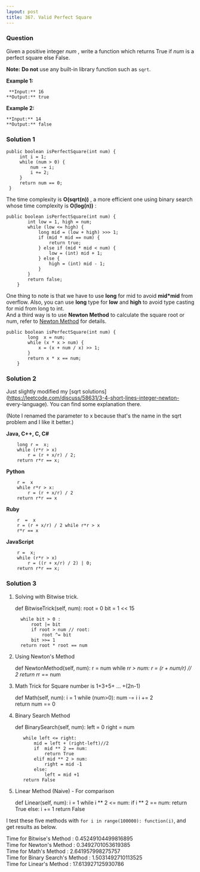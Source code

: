 ```yaml
---
layout: post
title: 367. Valid Perfect Square
---
```

### Question
Given a positive integer _num_ , write a function which returns True if _num_
is a perfect square else False.

 **Note:** **Do not** use any built-in library function such as `sqrt`.

 **Example 1:**

    
    
     **Input:** 16
    **Output:** true
    

**Example 2:**

    
    
    **Input:** 14
    **Output:** false
    

### Solution 1
    
    
    public boolean isPerfectSquare(int num) {
         int i = 1;
         while (num > 0) {
             num -= i;
             i += 2;
         }
         return num == 0;
     }
    

The time complexity is **O(sqrt(n))** , a more efficient one using binary
search whose time complexity is **O(log(n))** :

    
    
    public boolean isPerfectSquare(int num) {
            int low = 1, high = num;
            while (low <= high) {
                long mid = (low + high) >>> 1;
                if (mid * mid == num) {
                    return true;
                } else if (mid * mid < num) {
                    low = (int) mid + 1;
                } else {
                    high = (int) mid - 1;
                }
            }
            return false;
        }
    

One thing to note is that we have to use **long** for mid to avoid **mid*mid**
from overflow. Also, you can use **long** type for **low** and **high** to
avoid type casting for mid from long to int.  
And a third way is to use **Newton Method** to calculate the square root or
num, refer to [Newton
Method](https://en.wikipedia.org/wiki/Integer_square_root#Using_only_integer_division)
for details.

    
    
    public boolean isPerfectSquare(int num) {
            long  x = num;
            while (x * x > num) {
                x = (x + num / x) >> 1;
            }
            return x * x == num;
        }
    


### Solution 2
Just slightly modified my [sqrt
solutions](https://leetcode.com/discuss/58631/3-4-short-lines-integer-newton-
every-language). You can find some explanation there.

(Note I renamed the parameter to x because that's the name in the sqrt problem
and I like it better.)

 **Java, C++, C, C#**

    
    
        long r =  x;
        while (r*r > x)
            r = (r + x/r) / 2;
        return r*r == x;
    

**Python**

    
    
        r =  x
        while r*r > x:
            r = (r + x/r) / 2
        return r*r == x
    

**Ruby**

    
    
        r  =  x
        r = (r + x/r) / 2 while r*r > x
        r*r == x
    

**JavaScript**

    
    
        r =  x;
        while (r*r > x)
            r = ((r + x/r) / 2) | 0;
        return r*r == x;


### Solution 3
  1. Solving with Bitwise trick.

    
    
        def BitwiseTrick(self, num):
           root = 0
           bit = 1 << 15
           
           while bit > 0 :
               root |= bit
               if root > num // root:    
                   root ^= bit                
               bit >>= 1        
           return root * root == num
    

  2. Using Newton's Method

    
    
        def NewtonMethod(self, num):
            r = num
            while r*r > num:
                r = (r + num/r) // 2
            return r*r == num
    

  3. Math Trick for Square number is 1+3+5+ ... +(2n-1)

    
    
        def Math(self, num):
            i = 1
            while (num>0):
                num -= i
                i += 2       
            return num == 0
    

  4. Binary Search Method

    
    
        def BinarySearch(self, num):
            left = 0
            right = num
            
            while left <= right:
                mid = left + (right-left)//2
                if  mid ** 2 == num:
                    return True
                elif mid ** 2 > num:
                    right = mid -1
                else:
                    left = mid +1
            return False
    

  5. Linear Method (Naive) - For comparison

    
    
        def Linear(self, num):
            i = 1
            while i ** 2 <= num:
                if i ** 2 == num:
                    return True
                else:
                    i += 1
            return False
    

I test these five methods with `for i in range(100000): function(i)`, and get
results as below.

Time for Bitwise's Method : 0.45249104499816895  
Time for Newton's Method : 0.3492701053619385  
Time for Math's Method : 2.641957998275757  
Time for Binary Search's Method : 1.5031492710113525  
Time for Linear's Method : 17.613927125930786



